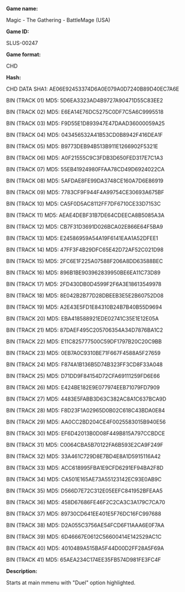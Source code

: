**Game name:**

Magic - The Gathering - BattleMage (USA)

**Game ID:**

SLUS-00247

**Game format:**

CHD

**Hash:**

CHD DATA SHA1: AE06E92453374D6A0E079A0D7240B89D40EC7A6E

BIN (TRACK 01) MD5: 5D6EA3323AD4B9727A90471D55C83EE2

BIN (TRACK 02) MD5: E6EA14E76DC5275C0DF7C5A6C9995518

BIN (TRACK 03) MD5: F9D55E1D893947E47DAAD36000059A25

BIN (TRACK 04) MD5: 043456532A41B53CD0B8942F416DEA1F

BIN (TRACK 05) MD5: B9773DEB94B513B911E1266902F5321E

BIN (TRACK 06) MD5: A0F21555C9C3FDB3D650FED317E7C1A3

BIN (TRACK 07) MD5: 55EB41924980FFAA78CD49D6924022CA

BIN (TRACK 08) MD5: 5AFDAE8FE99DA3748CE160A7D6E86919

BIN (TRACK 09) MD5: 7783CF9F944F4A99754CE30693A675BF

BIN (TRACK 10) MD5: CA5F0D5AC8112FF7DF6710CE33D7153C

BIN (TRACK 11) MD5: AEAE4DEBF31B7DE64CDEECA8B5085A3A

BIN (TRACK 12) MD5: CB7F31D3691D026BCA02E866E64F5BA9

BIN (TRACK 13) MD5: E24586959A54A19F6141EAA1A52DFEE1

BIN (TRACK 14) MD5: 47FF3F4B29DFC65E42D72AF52C021D98

BIN (TRACK 15) MD5: 2FC6E1F225A07588F206A8DD63588BEC

BIN (TRACK 16) MD5: 896B1BE903962839950BE6EA11C73D89

BIN (TRACK 17) MD5: 2FD430DB0D4599F2F6A3E18613549978

BIN (TRACK 18) MD5: 8E042B2B77D28DBEEB3E5E2B60752D08

BIN (TRACK 19) MD5: A2E43E5FD1E84310B24B7B40B55D9694

BIN (TRACK 20) MD5: EBA418588921EDE02741C35E1E12E05A

BIN (TRACK 21) MD5: 87DAEF495C205706354A34D7876BA1C2

BIN (TRACK 22) MD5: E11C825777500C59DF1797B20C20C9BB

BIN (TRACK 23) MD5: 0EB7A0C9310BE71F667F4588A5F27659

BIN (TRACK 24) MD5: F874A1B136B5D74B323FF3CD8F33A048

BIN (TRACK 25) MD5: D71DD9F84154D72CFA69111259FD6E66

BIN (TRACK 26) MD5: E424BE182E9E077974EEB71079FD7909

BIN (TRACK 27) MD5: 4483E5FABB3D63C382AC8A1C637BCA9D

BIN (TRACK 28) MD5: F8D23F1A02965D0B02C618C43BDA0E84

BIN (TRACK 29) MD5: AA0CC2BD204CE4F0025583015B940E56

BIN (TRACK 30) MD5: EF6D42013B0D08F449B815A797CCBDCE

BIN (TRACK 31) MD5: C0064CBA5B70122FA6B593E2CA9F249F

BIN (TRACK 32) MD5: 33A461C729D8E7BD4E8A1D5915116A42

BIN (TRACK 33) MD5: ACC618995FBA1E9CFD6291EF94BA2F8D

BIN (TRACK 34) MD5: CA501E165AE73A55123142EC93E0AB9C

BIN (TRACK 35) MD5: D566D7E72C312E05EEFC841952BFEAA5

BIN (TRACK 36) MD5: 458D67686FE46F2C2CA3C3A179C7CA70

BIN (TRACK 37) MD5: 89730CD641EE401E5F76DC16FC997688

BIN (TRACK 38) MD5: D2A055C3756AE54FCD6F11AAA6E0F7AA

BIN (TRACK 39) MD5: 6D46667E0612C56600414E142529AC1C

BIN (TRACK 40) MD5: 4010489A515BA5F44D00D2FF28A5F69A

BIN (TRACK 41) MD5: 65AEA234C174EE35FB574D981FE3FC4F

**Description:**

Starts at main mmenu with "Duel" option highlighted.
